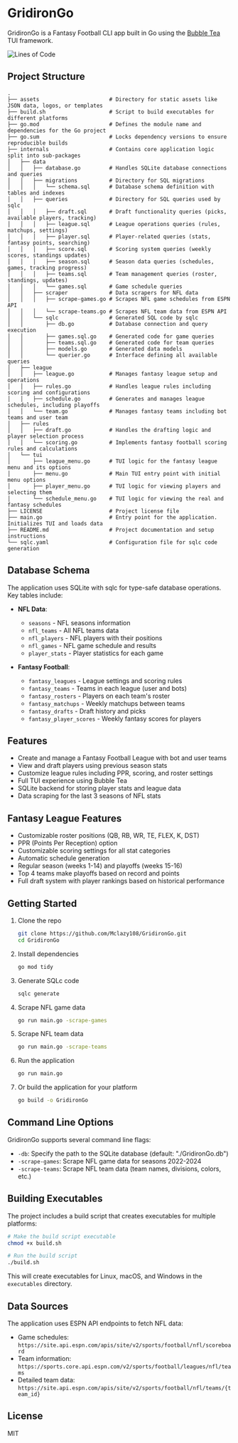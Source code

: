 # GridironGo
GridironGo is a Fantasy Football CLI app built in Go using the [Bubble Tea](https://github.com/charmbracelet/bubbletea) TUI framework.

![Lines of Code](https://tokei.rs/b1/github/Mclazy108/GridironGo)


## Project Structure
```
.
├── assets                      # Directory for static assets like JSON data, logos, or templates
├── build.sh                    # Script to build executables for different platforms
├── go.mod                      # Defines the module name and dependencies for the Go project
├── go.sum                      # Locks dependency versions to ensure reproducible builds
├── internals                   # Contains core application logic split into sub-packages
│   ├── data
│   │   ├── database.go         # Handles SQLite database connections and queries
│   │   ├── migrations          # Directory for SQL migrations
│   │   │   └── schema.sql      # Database schema definition with tables and indexes
│   │   ├── queries             # Directory for SQL queries used by sqlc
│   │   │   ├── draft.sql       # Draft functionality queries (picks, available players, tracking)
│   │   │   ├── league.sql      # League operations queries (rules, matchups, settings)
│   │   │   ├── player.sql      # Player-related queries (stats, fantasy points, searching)
│   │   │   ├── score.sql       # Scoring system queries (weekly scores, standings updates)
│   │   │   ├── season.sql      # Season data queries (schedules, games, tracking progress)
│   │   │   ├── teams.sql       # Team management queries (roster, standings, updates)
│   │   │   └── games.sql       # Game schedule queries
│   │   ├── scraper             # Data scrapers for NFL data
│   │   │   ├── scrape-games.go # Scrapes NFL game schedules from ESPN API
│   │   │   └── scrape-teams.go # Scrapes NFL team data from ESPN API
│   │   └── sqlc                # Generated SQL code by sqlc
│   │       ├── db.go           # Database connection and query execution
│   │       ├── games.sql.go    # Generated code for game queries
│   │       ├── teams.sql.go    # Generated code for team queries
│   │       ├── models.go       # Generated data models
│   │       └── querier.go      # Interface defining all available queries
│   ├── league
│   │   ├── league.go           # Manages fantasy league setup and operations
│   │   ├── rules.go            # Handles league rules including scoring and configurations
│   │   ├── schedule.go         # Generates and manages league schedules, including playoffs
│   │   └── team.go             # Manages fantasy teams including bot teams and user team
│   ├── rules
│   │   ├── draft.go            # Handles the drafting logic and player selection process
│   │   └── scoring.go          # Implements fantasy football scoring rules and calculations
│   └── tui
│       ├── league_menu.go      # TUI logic for the fantasy league menu and its options
│       ├── menu.go             # Main TUI entry point with initial menu options
│       ├── player_menu.go      # TUI logic for viewing players and selecting them
│       └── schedule_menu.go    # TUI logic for viewing the real and fantasy schedules
├── LICENSE                     # Project license file
├── main.go                     # Entry point for the application. Initializes TUI and loads data
├── README.md                   # Project documentation and setup instructions
└── sqlc.yaml                   # Configuration file for sqlc code generation
```

## Database Schema
The application uses SQLite with sqlc for type-safe database operations. Key tables include:

- **NFL Data**: 
  - `seasons` - NFL seasons information
  - `nfl_teams` - All NFL teams data
  - `nfl_players` - NFL players with their positions
  - `nfl_games` - NFL game schedule and results
  - `player_stats` - Player statistics for each game

- **Fantasy Football**:
  - `fantasy_leagues` - League settings and scoring rules
  - `fantasy_teams` - Teams in each league (user and bots)
  - `fantasy_rosters` - Players on each team's roster
  - `fantasy_matchups` - Weekly matchups between teams
  - `fantasy_drafts` - Draft history and picks
  - `fantasy_player_scores` - Weekly fantasy scores for players

## Features
- Create and manage a Fantasy Football League with bot and user teams
- View and draft players using previous season stats
- Customize league rules including PPR, scoring, and roster settings
- Full TUI experience using Bubble Tea
- SQLite backend for storing player stats and league data
- Data scraping for the last 3 seasons of NFL stats

## Fantasy League Features
- Customizable roster positions (QB, RB, WR, TE, FLEX, K, DST)
- PPR (Points Per Reception) option
- Customizable scoring settings for all stat categories
- Automatic schedule generation
- Regular season (weeks 1-14) and playoffs (weeks 15-16)
- Top 4 teams make playoffs based on record and points
- Full draft system with player rankings based on historical performance

## Getting Started
1. Clone the repo
   ```bash
   git clone https://github.com/Mclazy108/GridironGo.git
   cd GridironGo
   ```

2. Install dependencies
   ```bash
   go mod tidy
   ```

3. Generate SQLc code
   ```bash
   sqlc generate
   ```

4. Scrape NFL game data
   ```bash
   go run main.go -scrape-games
   ```

5. Scrape NFL team data
   ```bash
   go run main.go -scrape-teams
   ```

6. Run the application
   ```bash
   go run main.go
   ```

7. Or build the application for your platform
   ```bash
   go build -o GridironGo
   ```

## Command Line Options
GridironGo supports several command line flags:

- `-db`: Specify the path to the SQLite database (default: "./GridironGo.db")
- `-scrape-games`: Scrape NFL game data for seasons 2022-2024
- `-scrape-teams`: Scrape NFL team data (team names, divisions, colors, etc.)

## Building Executables
The project includes a build script that creates executables for multiple platforms:

```bash
# Make the build script executable
chmod +x build.sh

# Run the build script
./build.sh
```

This will create executables for Linux, macOS, and Windows in the `executables` directory.

## Data Sources
The application uses ESPN API endpoints to fetch NFL data:
- Game schedules: `https://site.api.espn.com/apis/site/v2/sports/football/nfl/scoreboard`
- Team information: `https://sports.core.api.espn.com/v2/sports/football/leagues/nfl/teams`
- Detailed team data: `https://site.api.espn.com/apis/site/v2/sports/football/nfl/teams/{team_id}`

## License
MIT
